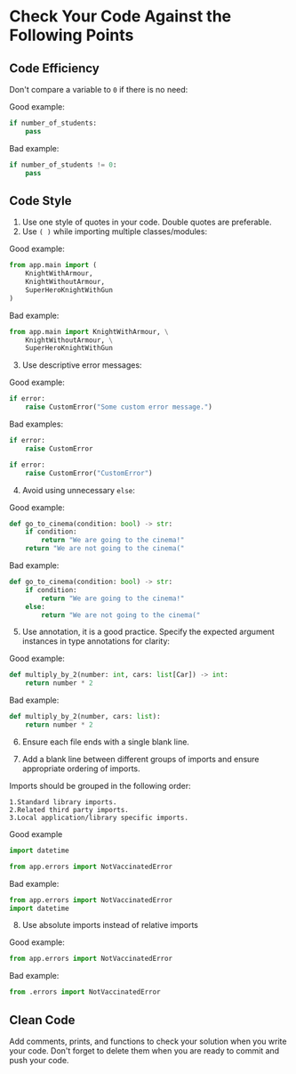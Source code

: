 # Сheck Your Code Against the Following Points

## Code Efficiency

Don't compare a variable to `0` if there is no need:


Good example:

```python
if number_of_students:
    pass
```

Bad example:

```python
if number_of_students != 0:
    pass
```

## Code Style

1. Use one style of quotes in your code. Double quotes are preferable.
2. Use `( )` while importing multiple classes/modules:

Good example:

```python
from app.main import (
    KnightWithArmour,
    KnightWithoutArmour,
    SuperHeroKnightWithGun
)
```

Bad example:

```python
from app.main import KnightWithArmour, \
    KnightWithoutArmour, \
    SuperHeroKnightWithGun
```

3. Use descriptive error messages:

Good example:

```python
if error:
    raise CustomError("Some custom error message.")
```

Bad examples:

```python
if error:
    raise CustomError
```

```python
if error:
    raise CustomError("CustomError")
```

4. Avoid using unnecessary `else`:

Good example:

```python
def go_to_cinema(condition: bool) -> str:
    if condition:
        return "We are going to the cinema!"
    return "We are not going to the cinema("
```

Bad example:

```python
def go_to_cinema(condition: bool) -> str:
    if condition:
        return "We are going to the cinema!"
    else:
        return "We are not going to the cinema("
```

5. Use annotation, it is a good practice. Specify the expected argument instances in type annotations for clarity:

Good example:

```python
def multiply_by_2(number: int, cars: list[Car]) -> int:
    return number * 2
```

Bad example:

```python
def multiply_by_2(number, cars: list):
    return number * 2
```

6. Ensure each file ends with a single blank line.

7. Add a blank line between different groups of imports and ensure appropriate ordering of imports.
    
 Imports should be grouped in the following order:

    1.Standard library imports.
    2.Related third party imports.
    3.Local application/library specific imports.

 Good example

```python
import datetime

from app.errors import NotVaccinatedError
```

Bad example:

```python
from app.errors import NotVaccinatedError
import datetime
```

8. Use absolute imports instead of relative imports 
  
Good example:
```python
from app.errors import NotVaccinatedError
```

Bad example:

```python
from .errors import NotVaccinatedError
```

## Clean Code

Add comments, prints, and functions to check your solution when you write your code. 
Don't forget to delete them when you are ready to commit and push your code.
